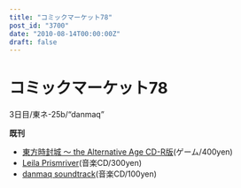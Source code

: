 ```yaml
---
title: "コミックマーケット78"
post_id: "3700"
date: "2010-08-14T00:00:00Z"
draft: false
---
```


# コミックマーケット78

3日目/東ネ-25b/“danmaq”  
  
**既刊**  
  


  * [東方時封城 ～ the Alternative Age CD-R版](/!/thA/)(ゲーム/400yen)
  * [Leila Prismriver](/!/leila/)(音楽CD/300yen)
  * [danmaq soundtrack](/!/dst/)(音楽CD/100yen)
